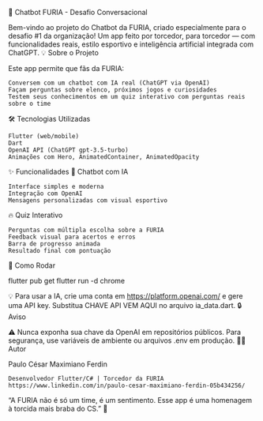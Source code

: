 🦁 Chatbot FURIA - Desafio Conversacional

Bem-vindo ao projeto do Chatbot da FURIA, criado especialmente para o desafio #1 da organização! Um app feito por torcedor, para torcedor — com funcionalidades reais, estilo esportivo e inteligência artificial integrada com ChatGPT.
💡 Sobre o Projeto

Este app permite que fãs da FURIA:

    Conversem com um chatbot com IA real (ChatGPT via OpenAI)
    Façam perguntas sobre elenco, próximos jogos e curiosidades
    Testem seus conhecimentos em um quiz interativo com perguntas reais sobre o time

🛠 Tecnologias Utilizadas

    Flutter (web/mobile)
    Dart
    OpenAI API (ChatGPT gpt-3.5-turbo)
    Animações com Hero, AnimatedContainer, AnimatedOpacity

✨ Funcionalidades
🧠 Chatbot com IA

    Interface simples e moderna
    Integração com OpenAI
    Mensagens personalizadas com visual esportivo

🔥 Quiz Interativo

    Perguntas com múltipla escolha sobre a FURIA
    Feedback visual para acertos e erros
    Barra de progresso animada
    Resultado final com pontuação

🚀 Como Rodar

flutter pub get
flutter run -d chrome

💡 Para usar a IA, crie uma conta em https://platform.openai.com/ e gere uma API key. Substitua CHAVE API VEM AQUI no arquivo ia_data.dart.
🔒 Aviso

⚠️ Nunca exponha sua chave da OpenAI em repositórios públicos. Para segurança, use variáveis de ambiente ou arquivos .env em produção.
🙋‍♂️ Autor

Paulo César Maximiano Ferdin

    Desenvolvedor Flutter/C# | Torcedor da FURIA
    https://www.linkedin.com/in/paulo-cesar-maximiano-ferdin-05b434256/

“A FURIA não é só um time, é um sentimento. Esse app é uma homenagem à torcida mais braba do CS.” 🎯
